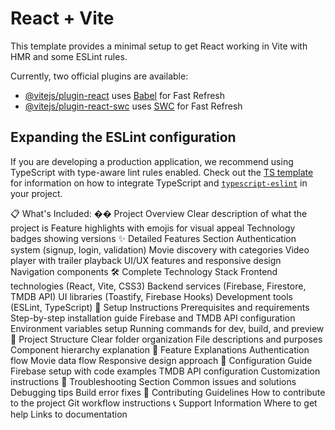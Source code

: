 # React + Vite

This template provides a minimal setup to get React working in Vite with HMR and some ESLint rules.

Currently, two official plugins are available:

- [@vitejs/plugin-react](https://github.com/vitejs/vite-plugin-react/blob/main/packages/plugin-react) uses [Babel](https://babeljs.io/) for Fast Refresh
- [@vitejs/plugin-react-swc](https://github.com/vitejs/vite-plugin-react/blob/main/packages/plugin-react-swc) uses [SWC](https://swc.rs/) for Fast Refresh

## Expanding the ESLint configuration

If you are developing a production application, we recommend using TypeScript with type-aware lint rules enabled. Check out the [TS template](https://github.com/vitejs/vite/tree/main/packages/create-vite/template-react-ts) for information on how to integrate TypeScript and [`typescript-eslint`](https://typescript-eslint.io) in your project.


📋 What's Included:
�� Project Overview
Clear description of what the project is
Feature highlights with emojis for visual appeal
Technology badges showing versions
✨ Detailed Features Section
Authentication system (signup, login, validation)
Movie discovery with categories
Video player with trailer playback
UI/UX features and responsive design
Navigation components
🛠️ Complete Technology Stack
Frontend technologies (React, Vite, CSS3)
Backend services (Firebase, Firestore, TMDB API)
UI libraries (Toastify, Firebase Hooks)
Development tools (ESLint, TypeScript)
🚀 Setup Instructions
Prerequisites and requirements
Step-by-step installation guide
Firebase and TMDB API configuration
Environment variables setup
Running commands for dev, build, and preview
📁 Project Structure
Clear folder organization
File descriptions and purposes
Component hierarchy explanation
🎯 Feature Explanations
Authentication flow
Movie data flow
Responsive design approach
🔧 Configuration Guide
Firebase setup with code examples
TMDB API configuration
Customization instructions
🐛 Troubleshooting Section
Common issues and solutions
Debugging tips
Build error fixes
🤝 Contributing Guidelines
How to contribute to the project
Git workflow instructions
📞 Support Information
Where to get help
Links to documentation
